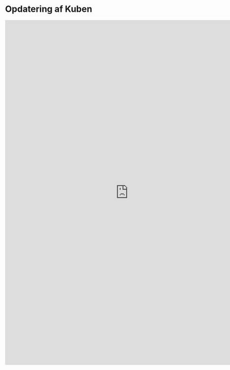 # Opdatering af Kuben

<!-- Embed iFrame. word-doc: "CHRU_HRKube_opdatering.docx" på OneDrive-->
<center>
<iframe src="https://regionh-my.sharepoint.com/personal/stefan_sajin-henningsen_regionh_dk/_layouts/15/Doc.aspx?sourcedoc={44233ebe-3fd4-4653-8a56-9f3cd4fc6a0a}&action=embedview&wdEmbedCode=0&wdPrint=0&wdToolbar=FALSE" height="1120" width="800" frameborder="0" seamless="yes"></iframe>
</center>

<!-- Udkommenteret til fordel for iFrame
## Generelt flow
![Flow](https://raw.githubusercontent.com/DataOgDigitalisering/dokumentation/master/Images/OpdateringKube.png)

## Kuben
Når der skal lægges ændringer op i selve kube-definitionen, så kontaktes CØK (Morten & Christopher), der så vil overføre Kube-definitionerne fra udviklingsserveren til produktionsserveren.
NB: Her er det vigtigt, at man sørger for at overføre evt. nye tabeller eller views fra udviklingsserveren til produktionsserveren, da Kuben ellers vil fejle, når den skal genberegnes. 

## Tabeller
Udover at en ny Kube-definition vil fejle i produktion uden en evt. ny tabel, så skal man være opmærksom på om en ny tabel bliver opdateret dagligt. 

Igen er det CØK, der skal sørge for at den nye tabel bliver er med i deres daglige SQL-job, der opdaterer alle tabellerne.
Tabellerne i udviklingsserveren opdateres ikke af sig selv. De opdateres manuelt ved behov ved at kopiere data fra produktionsserveren og overskrive den eksisterende data i udviklingsserveren. 
Script til at tjekke om tabeller er ens i PROD og UDV.
SØREN laver ændringer til COKP1, hvorefter Morten og Christopher overfører dem i deres daglige job til PROD.
## Views
Ændringer I View-definitioner gøres enkeltvis.  Morten og Christopher får at vide hvilket VIEW er ændret. De kopierer den nye VIEW-def fra UDV og lægger den over i PROD.
Script til at tjekke om VIEWS er ens i PROD og UDV.
## PowerBI
Opdateringer og udvikling i PowerBI bør først laves i udviklingsserveren, og så derefter lagt op i produktionsserveren. Der er adgang til at gøre dette uden CØK’s indblanding. Nogle gange kan mindre opdateringer dog fortages direkte i produktionsserveren, hvorfor at BI-filen i Udviklingsserveren med jævne mellemrum overskrives med filen fra produktionen.
-->
